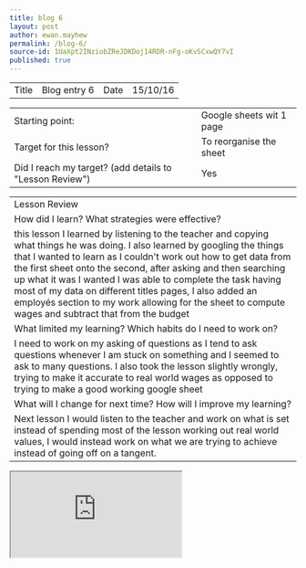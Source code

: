 ```yaml
---
title: blog 6
layout: post
author: ewan.mayhew
permalink: /blog-6/
source-id: 1UaXpt2INziobZReJDKDoj14RDR-nFg-oKvSCxwQY7vI
published: true
---
```


<table style="width:100%">
  <tr>
    <td>Title</td>
    <td>Blog entry 6</td>
    <td>Date</td>
    <td>15/10/16</td>
  </tr>
</table>


<table style="width:100%">
  <tr>
    <td>Starting point:</td>
    <td>Google sheets wit 1 page</td>
  </tr>
  <tr>
    <td>Target for this lesson?</td>
    <td>To reorganise the sheet</td>
  </tr>
  <tr>
    <td>Did I reach my target? 
(add details to "Lesson Review")</td>
    <td>Yes</td>
  </tr>
</table>


<table>
  <tr>
    <td>Lesson Review</td>
  </tr>
  <tr>
    <td>How did I learn? What strategies were effective? </td>
  </tr>
  <tr>
    <td>this lesson I learned by listening to the teacher and copying what things he was doing. I also learned by googling the things that I wanted to learn as I couldn't work out how to get data from the first sheet onto the second, after asking and then searching up what it was I wanted I was able to complete the task having most of my data on different titles pages, I also added an employés section to my work allowing for the sheet to compute wages and subtract that from the budget</td>
  </tr>
  <tr>
    <td>What limited my learning? Which habits do I need to work on?</td>
  </tr>
  <tr>
    <td>I need to work on my asking of questions as I tend to ask questions whenever I am stuck on something and I seemed to ask to many questions. I also took the lesson slightly wrongly, trying to make it accurate to real world wages as opposed to trying to make a good working google sheet </td>
  </tr>
  <tr>
    <td>What will I change for next time? How will I improve my learning?</td>
  </tr>
  <tr>
    <td>Next lesson I would listen to the teacher and work on what is set instead of spending most of the lesson working out real world values, I would instead work on what we are trying to achieve instead of going off on a tangent.</td>
  </tr>
</table>
<table style="width:100%">
<iframe src="https://docs.google.com/spreadsheets/d/16KaEdhB8R7yxVklznBwU6pEXwi2H8uenSUXjRqZfjKM/pubhtml?widget=true&amp;headers=false"></iframe>

